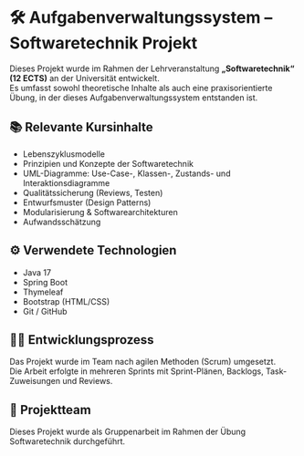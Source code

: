# 🛠️ Aufgabenverwaltungssystem – Softwaretechnik Projekt

Dieses Projekt wurde im Rahmen der Lehrveranstaltung **„Softwaretechnik“ (12 ECTS)** an der Universität entwickelt.  
Es umfasst sowohl theoretische Inhalte als auch eine praxisorientierte Übung, in der dieses Aufgabenverwaltungssystem entstanden ist.

## 📚 Relevante Kursinhalte
- Lebenszyklusmodelle  
- Prinzipien und Konzepte der Softwaretechnik  
- UML-Diagramme: Use-Case-, Klassen-, Zustands- und Interaktionsdiagramme  
- Qualitätssicherung (Reviews, Testen)  
- Entwurfsmuster (Design Patterns)  
- Modularisierung & Softwarearchitekturen  
- Aufwandsschätzung

## ⚙️ Verwendete Technologien
- Java 17  
- Spring Boot  
- Thymeleaf  
- Bootstrap (HTML/CSS)  
- Git / GitHub  

## 🧑‍💻 Entwicklungsprozess

Das Projekt wurde im Team nach agilen Methoden (Scrum) umgesetzt.  
Die Arbeit erfolgte in mehreren Sprints mit Sprint-Plänen, Backlogs, Task-Zuweisungen und Reviews.

## 👥 Projektteam

Dieses Projekt wurde als Gruppenarbeit im Rahmen der Übung Softwaretechnik durchgeführt.
